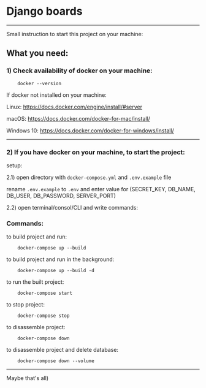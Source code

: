 # Django boards
____
Small instruction to start this project on your machine:

##	What you need:
 
###	1) Check availability of docker on your machine:

```
	docker --version
```
If docker not installed on your machine:

Linux:
https://docs.docker.com/engine/install/#server

macOS:
https://docs.docker.com/docker-for-mac/install/

Windows 10:
https://docs.docker.com/docker-for-windows/install/
____
###	2) If you have docker on your machine, to start the project:

setup:

2.1) open directory with `docker-compose.yml` and `.env.example` file 

rename `.env.example` to `.env` and enter value for (SECRET_KEY, DB_NAME, DB_USER, DB_PASSWORD, SERVER_PORT) 

2.2) open terminal/consol/CLI and write commands:

###	Commands:

to build project and run:

```
	docker-compose up --build
```

to build project and run in the background:
```
	docker-compose up --build -d
```

to run the built project:
```
	docker-compose start
```

to stop project:
```
	docker-compose stop 
```

to disassemble project:
```
	docker-compose down
```

to disassemble project and delete database:
```
	docker-compose down --volume
```
____
Maybe that's all)
